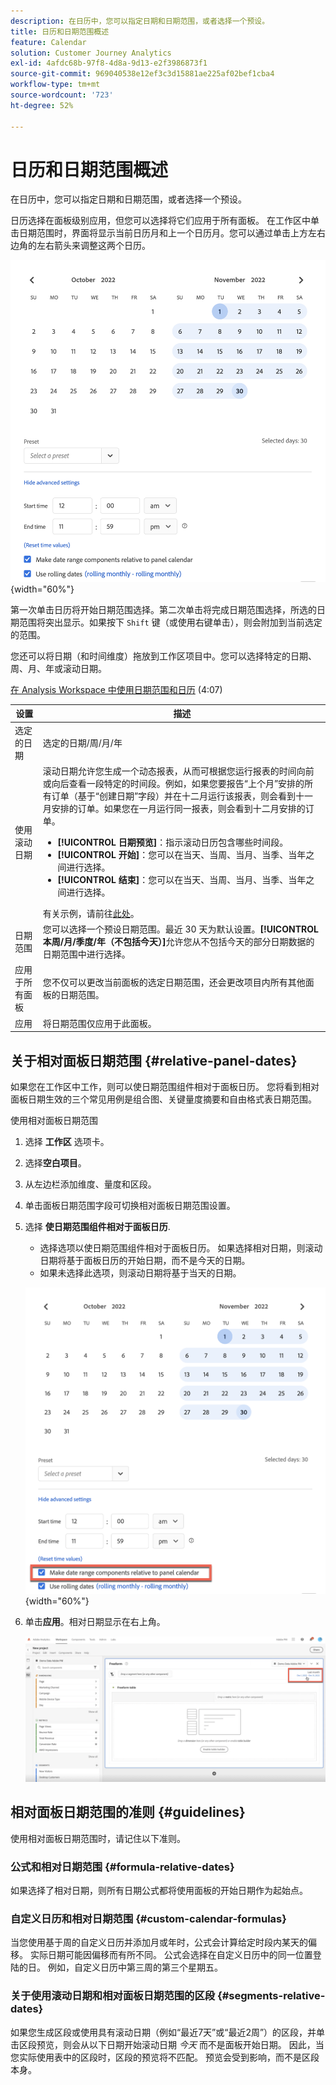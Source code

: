 ```yaml
---
description: 在日历中，您可以指定日期和日期范围，或者选择一个预设。
title: 日历和日期范围概述
feature: Calendar
solution: Customer Journey Analytics
exl-id: 4afdc68b-97f8-4d8a-9d13-e2f3986873f1
source-git-commit: 969040538e12ef3c3d15881ae225af02bef1cba4
workflow-type: tm+mt
source-wordcount: '723'
ht-degree: 52%

---
```


# 日历和日期范围概述

在日历中，您可以指定日期和日期范围，或者选择一个预设。

日历选择在面板级别应用，但您可以选择将它们应用于所有面板。 在工作区中单击日期范围时，界面将显示当前日历月和上一个日历月。您可以通过单击上方左右边角的左右箭头来调整这两个日历。

![日历](assets/aw_calendar2.png){width="60%"}

第一次单击日历将开始日期范围选择。第二次单击将完成日期范围选择，所选的日期范围将突出显示。如果按下 `Shift` 键（或使用右键单击），则会附加到当前选定的范围。

您还可以将日期（和时间维度）拖放到工作区项目中。您可以选择特定的日期、周、月、年或滚动日期。

[在 Analysis Workspace 中使用日期范围和日历](https://experienceleague.adobe.com/docs/analytics-learn/tutorials/analysis-workspace/calendar-and-date-ranges/using-dates-in-analysis-workspace.html?lang=zh-Hans) (4:07)

| 设置 | 描述 |
| --- | --- |
| 选定的日期 | 选定的日期/周/月/年 |
| 使用滚动日期 | 滚动日期允许您生成一个动态报表，从而可根据您运行报表的时间向前或向后查看一段特定的时间段。例如，如果您要报告“上个月”安排的所有订单（基于“创建日期”字段）并在十二月运行该报表，则会看到十一月安排的订单。如果您在一月运行同一报表，则会看到十二月安排的订单。<ul><li>**[!UICONTROL 日期预览]**：指示滚动日历包含哪些时间段。</li><li>**[!UICONTROL 开始]**：您可以在当天、当周、当月、当季、当年之间进行选择。</li><li>**[!UICONTROL 结束]**：您可以在当天、当周、当月、当季、当年之间进行选择。</li></ul>有关示例，请前往[此处](/help/components/date-ranges/custom-date-ranges.md)。 |
| 日期范围 | 您可以选择一个预设日期范围。最近 30 天为默认设置。**[!UICONTROL 本周/月/季度/年（不包括今天）]**&#x200B;允许您从不包括今天的部分日期数据的日期范围中进行选择。 |
| 应用于所有面板 | 您不仅可以更改当前面板的选定日期范围，还会更改项目内所有其他面板的日期范围。 |
| 应用 | 将日期范围仅应用于此面板。 |

## 关于相对面板日期范围 {#relative-panel-dates}

如果您在工作区中工作，则可以使日期范围组件相对于面板日历。 您将看到相对面板日期生效的三个常见用例是组合图、关键量度摘要和自由格式表日期范围。

使用相对面板日期范围

1. 选择 **工作区** 选项卡。
1. 选择&#x200B;**空白项目**。
1. 从左边栏添加维度、量度和区段。
1. 单击面板日期范围字段可切换相对面板日期范围设置。
1. 选择 **使日期范围组件相对于面板日历**.
   * 选择选项以使日期范围组件相对于面板日历。
如果选择相对日期，则滚动日期将基于面板日历的开始日期，而不是今天的日期。
   * 如果未选择此选项，则滚动日期将基于当天的日期。

   ![相对面板日期](assets/relative-date-selected.png){width="60%"}

1. 单击&#x200B;**应用**。相对日期显示在右上角。

   ![自由格式中的相对日期 ](assets/relative-date-range1.png)

## 相对面板日期范围的准则 {#guidelines}

使用相对面板日期范围时，请记住以下准则。

### 公式和相对日期范围 {#formula-relative-dates}

如果选择了相对日期，则所有日期公式都将使用面板的开始日期作为起始点。

### 自定义日历和相对日期范围 {#custom-calendar-formulas}

当您使用基于周的自定义日历并添加月或年时，公式会计算给定时段内某天的偏移。 实际日期可能因偏移而有所不同。 公式会选择在自定义日历中的同一位置登陆的日。 例如，自定义日历中第三周的第三个星期五。

### 关于使用滚动日期和相对面板日期范围的区段 {#segments-relative-dates}

如果您生成区段或使用具有滚动日期（例如“最近7天”或“最近2周”）的区段，并单击区段预览，则会从以下日期开始滚动日期 *今天* 而不是面板开始日期。 因此，当您实际使用表中的区段时，区段的预览将不匹配。 预览会受到影响，而不是区段本身。
